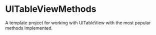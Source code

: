 UITableViewMethods
==================

A template project for working with UITableView with the most popular methods implemented. 
